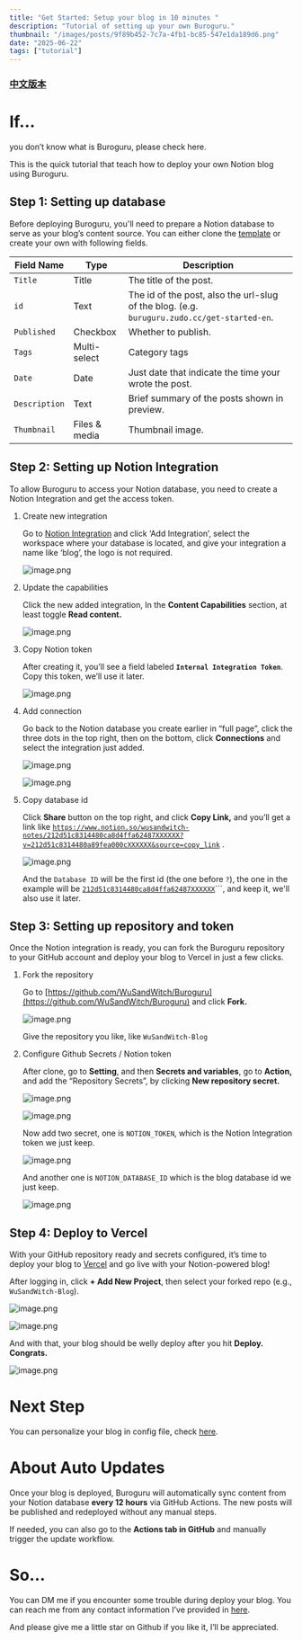 ```yaml
---
title: "Get Started: Setup your blog in 10 minutes "
description: "Tutorial of setting up your own Buroguru."
thumbnail: "/images/posts/9f89b452-7c7a-4fb1-bc85-547e1da189d6.png"
date: "2025-06-22"
tags: ["tutorial"]
---
```


### [中文版本](https://buroguru.zudo.cc/posts/get-started-zh)


# If…


you don’t know what is Buroguru, please check here.


This is the quick tutorial that teach how to deploy your own Notion blog using Buroguru.


## Step 1: Setting up database


Before deploying Buroguru, you'll need to prepare a Notion database to serve as your blog’s content source. You can either clone the [template](/21ad51c831448068b621f3b5def5dd2d) or create your own with following fields.


| Field Name    | Type          | Description                                                                                 |
| ------------- | ------------- | ------------------------------------------------------------------------------------------- |
| `Title`       | Title         | The title of the post.                                                                      |
| `id`          | Text          | The id of the post, also the url-slug of the blog. (e.g. `buruguru.zudo.cc/get-started-en`. |
| `Published`   | Checkbox      | Whether to publish.                                                                         |
| `Tags`        | Multi-select  | Category tags                                                                               |
| `Date`        | Date          | Just date that indicate the time your wrote the post.                                       |
| `Description` | Text          | Brief summary of the posts shown in preview.                                                |
| `Thumbnail`   | Files & media | Thumbnail image.                                                                            |


## Step 2: Setting up Notion Integration


To allow Buroguru to access your Notion database, you need to create a Notion Integration and get the access token.

1. Create new integration

	Go to [Notion Integration](https://www.notion.so/profile/integrations) and click ‘Add Integration’, select the workspace where your database is located, and give your integration a name like ‘blog’, the logo is not required.


	![image.png](/images/posts/19883cb0-21e2-436a-a1a8-60fde3f35d65.png)

2. Update the capabilities

	Click the new added integration, In the **Content Capabilities** section, at least toggle **Read content.**


	![image.png](/images/posts/980a9f45-d594-4374-b284-034684935487.png)

3. Copy Notion token

	After creating it, you’ll see a field labeled **`Internal Integration Token`**. Copy this token, we’ll use it later.


	![image.png](/images/posts/e020fa6f-e6b2-4735-a912-784aa085d4b0.png)

4. Add connection

	Go back to the Notion database you create earlier in “full page”, click the three dots in the top right, then on the bottom, click **Connections** and select the integration just added.


	![image.png](/images/posts/1d5c4413-5e23-4319-b150-45813898735c.png)


	![image.png](/images/posts/bf3943f9-b7d5-4753-8e27-c7adab6c5cc0.png)

5. Copy database id

	Click **Share** button on the top right, and click **Copy Link,** and you’ll get a link like [`https://www.notion.so/wusandwitch-notes/212d51c8314480ca8d4ffa62487XXXXXX?v=212d51c8314480a89fea000cXXXXXX&source=copy_link`](https://www.notion.so/wusandwitch-notes/212d51c8314480ca8d4ffa624873e734?v=212d51c8314480a89fea000c43f4e73f) .


	![image.png](/images/posts/28dc8ea6-e2d2-481a-8ca2-e10328ee8fbd.png)


	And the `Database ID` will be the first id (the one before `?`), the one in the example will be  [`212d51c8314480ca8d4ffa62487XXXXXX`](https://www.notion.so/wusandwitch-notes/212d51c8314480ca8d4ffa624873e734?v=212d51c8314480a89fea000c43f4e73f)```, and keep it, we'll also use it later.


## Step 3: Setting up repository and token


Once the Notion integration is ready, you can fork the Buroguru repository to your GitHub account and deploy your blog to Vercel in just a few clicks.

1. Fork the repository

	Go to [https://github.com/WuSandWitch/Buroguru](https://github.com/WuSandWitch/Buroguru) and click **Fork.**


	![image.png](/images/posts/55267f4c-05dc-4696-8cd7-87123e3cc838.png)


	Give the repository you like, like `WuSandWitch-Blog`

2. Configure Github Secrets /  Notion token

	After clone, go to **Setting**, and then **Secrets and variables**, go to **Action,** and add the “Repository Secrets”, by clicking **New repository secret.**


	![image.png](/images/posts/75aea787-1237-4641-ba0f-74867cb168e0.png)


	![image.png](/images/posts/25cfd34c-0854-4494-a0c3-f9f087c6418a.png)


	Now add two secret, one is `NOTION_TOKEN`, which is the Notion Integration token we just keep.


	![image.png](/images/posts/8426f44d-52f9-4c54-9db9-bb0468004d0a.png)


	And another one is `NOTION_DATABASE_ID` which is the blog database id we just keep.


	![image.png](/images/posts/7acda3ab-a38b-4097-be97-8f27f24f4b62.png)


## Step 4: Deploy to Vercel


With your GitHub repository ready and secrets configured, it’s time to deploy your blog to [Vercel](https://vercel.com/) and go live with your Notion-powered blog!


After logging in, click **+ Add New Project**, then select your forked repo (e.g., `WuSandWitch-Blog`).


![image.png](/images/posts/8ebe8657-b2e2-4f73-a846-353427627c71.png)


![image.png](/images/posts/41be7c7e-6fc2-46a2-8b14-2b899ad43a85.png)


And with that, your blog should be welly deploy after you hit **Deploy. Congrats.**


![image.png](/images/posts/0aa9f710-8983-4e62-8671-88e5dcab4c9b.png)


# Next Step


You can personalize your blog in config file, check [here](https://buroguru.zudo.cc/posts/config-guide-en).


# About Auto Updates


Once your blog is deployed, Buroguru will automatically sync content from your Notion database **every 12 hours** via GitHub Actions. The new posts will be published and redeployed without any manual steps.


If needed, you can also go to the **Actions tab in GitHub** and manually trigger the update workflow.


# So…


You can DM me if you encounter some trouble during deploy your blog. You can reach me from any contact information I’ve provided in [here](https://wusandwitch.zudo.cc/).


And please give me a little star on Github if you like it, I’ll be appreciated.

